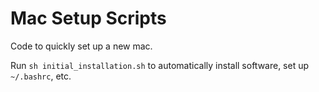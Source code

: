 # Mac Setup Scripts
Code to quickly set up a new mac.

Run `sh initial_installation.sh` to automatically install software, set up `~/.bashrc`, etc.

